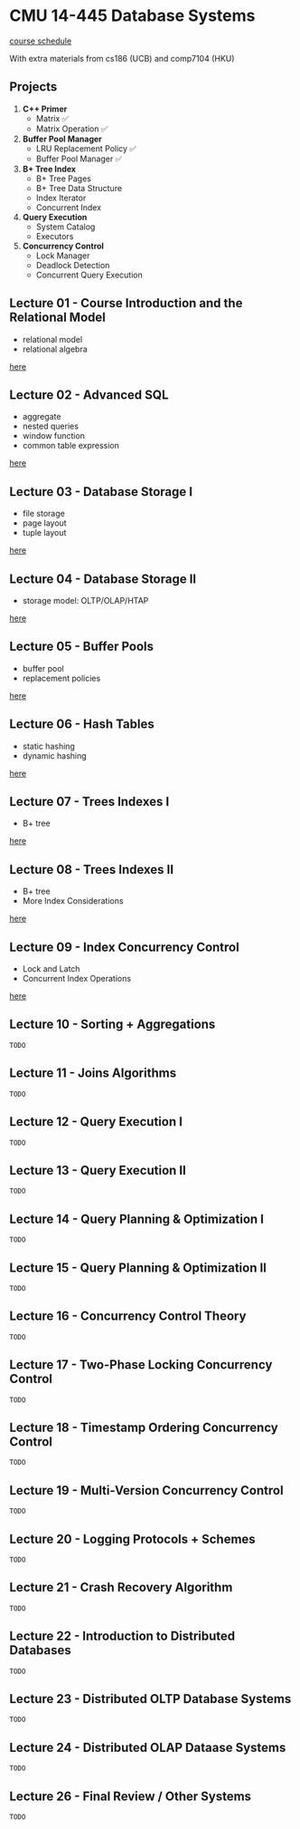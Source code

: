# CMU 14-445 Database Systems

[course schedule](https://15445.courses.cs.cmu.edu/fall2020/schedule.html)

With extra materials from cs186 (UCB) and comp7104 (HKU)

## Projects

1. **C++ Primer**
   - Matrix ✅
   - Matrix Operation ✅
2. **Buffer Pool Manager**
   - LRU Replacement Policy ✅
   - Buffer Pool Manager ✅
3. **B+ Tree Index**
   - B+ Tree Pages
   - B+ Tree Data Structure
   - Index Iterator
   - Concurrent Index
4. **Query Execution**
   - System Catalog
   - Executors
5. **Concurrency Control**
   - Lock Manager
   - Deadlock Detection
   - Concurrent Query Execution

## Lecture 01 - Course Introduction and the Relational Model

- relational model
- relational algebra

[here](01.Relational.md)

## Lecture 02 - Advanced SQL

- aggregate
- nested queries
- window function
- common table expression

[here](02.Advanced_SQL.md)

## Lecture 03 - Database Storage I

- file storage
- page layout
- tuple layout

[here](03.Storage_I.md)

## Lecture 04 - Database Storage II

- storage model: OLTP/OLAP/HTAP

[here](04.Storage_II.md)

## Lecture 05 - Buffer Pools

- buffer pool
- replacement policies

[here](05.Buffer_Pools.md)

## Lecture 06 - Hash Tables

- static hashing
- dynamic hashing

[here](06.Hash_Tables.md)

## Lecture 07 - Trees Indexes I

- B+ tree

[here](07.Tree_Indexes_I.md)

## Lecture 08 - Trees Indexes II

- B+ tree
- More Index Considerations

[here](08.Tree_Indexes_II.md)

## Lecture 09 - Index Concurrency Control

- Lock and Latch
- Concurrent Index Operations

[here](09.Index_Concurrency_Control.md)

## Lecture 10 - Sorting + Aggregations

`TODO`

## Lecture 11 - Joins Algorithms

`TODO`

## Lecture 12 - Query Execution I

`TODO`

## Lecture 13 - Query Execution II

`TODO`

## Lecture 14 - Query Planning & Optimization I

`TODO`

## Lecture 15 - Query Planning & Optimization II

`TODO`

## Lecture 16 - Concurrency Control Theory

`TODO`

## Lecture 17 - Two-Phase Locking Concurrency Control

`TODO`

## Lecture 18 - Timestamp Ordering Concurrency Control

`TODO`

## Lecture 19 - Multi-Version Concurrency Control

`TODO`

## Lecture 20 - Logging Protocols + Schemes

`TODO`

## Lecture 21 - Crash Recovery Algorithm

`TODO`

## Lecture 22 - Introduction to Distributed Databases

`TODO`

## Lecture 23 - Distributed OLTP Database Systems

`TODO`

## Lecture 24 - Distributed OLAP Dataase Systems

`TODO`

## Lecture 26 - Final Review / Other Systems

`TODO`
